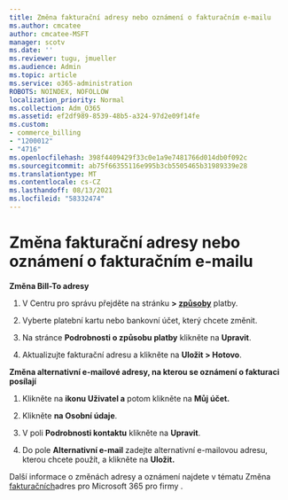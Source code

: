 ```yaml
---
title: Změna fakturační adresy nebo oznámení o fakturačním e-mailu
ms.author: cmcatee
author: cmcatee-MSFT
manager: scotv
ms.date: ''
ms.reviewer: tugu, jmueller
ms.audience: Admin
ms.topic: article
ms.service: o365-administration
ROBOTS: NOINDEX, NOFOLLOW
localization_priority: Normal
ms.collection: Adm_O365
ms.assetid: ef2df989-8539-48b5-a324-97d2e09f14fe
ms.custom:
- commerce_billing
- "1200012"
- "4716"
ms.openlocfilehash: 398f4409429f33c0e1a9e7481766d014db0f092c
ms.sourcegitcommit: ab75f66355116e995b3cb5505465b31989339e28
ms.translationtype: MT
ms.contentlocale: cs-CZ
ms.lasthandoff: 08/13/2021
ms.locfileid: "58332474"
---
```

# <a name="change-billing-address-or-billing-email-notifications"></a>Změna fakturační adresy nebo oznámení o fakturačním e-mailu

**Změna Bill-To adresy**

1. V Centru pro správu přejděte na stránku **> [způsoby](https://go.microsoft.com/fwlink/p/?linkid=2018806)** platby.

2. Vyberte platební kartu nebo bankovní účet, který chcete změnit.

3. Na stránce **Podrobnosti o způsobu platby** klikněte na **Upravit**.

4. Aktualizujte fakturační adresu a klikněte na **Uložit > Hotovo**.

**Změna alternativní e-mailové adresy, na kterou se oznámení o fakturaci posílají** 

1. Klikněte na **ikonu Uživatel a** potom klikněte na **Můj účet.**

2. Klikněte **na Osobní údaje**.

3. V poli **Podrobnosti kontaktu** klikněte na **Upravit**.

4. Do pole **Alternativní e-mail** zadejte alternativní e-mailovou adresu, kterou chcete použít, a klikněte na **Uložit.**

Další informace o změnách adresy a oznámení najdete v tématu Změna [fakturačních](https://docs.microsoft.com/microsoft-365/commerce/billing-and-payments/change-your-billing-addresses)adres pro Microsoft 365 pro firmy .
